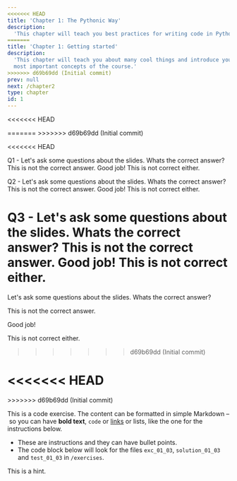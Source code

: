 ```yaml
---
<<<<<<< HEAD
title: 'Chapter 1: The Pythonic Way'
description:
  'This chapter will teach you best practices for writing code in Python.'
=======
title: 'Chapter 1: Getting started'
description:
  'This chapter will teach you about many cool things and introduce you to the
  most important concepts of the course.'
>>>>>>> d69b69dd (Initial commit)
prev: null
next: /chapter2
type: chapter
id: 1
---
```


<<<<<<< HEAD
<exercise id="1" title="The Pythonic Way" type="slides">

<slides source="chapter1_01_pythonic_way">
=======
<exercise id="1" title="Introduction" type="slides">

<slides source="chapter1_01_introduction">
>>>>>>> d69b69dd (Initial commit)
</slides>

</exercise>

<<<<<<< HEAD
<exercise id="2" title="Test Your Knowledge">

Q1 - Let's ask some questions about the slides. Whats the correct answer?
<choice>
<opt text="Answer one">
This is not the correct answer.
</opt>
<opt text="Answer two" correct="true">
Good job!
</opt>
<opt text="Answer three">
This is not correct either.
</opt>
</choice>

Q2 - Let's ask some questions about the slides. Whats the correct answer?
<choice>
<opt text="A">
This is not the correct answer.
</opt>
<opt text="B" correct="true">
Good job!
</opt>
<opt text="C">
This is not correct either.
</opt>
</choice>


Q3 - Let's ask some questions about the slides. Whats the correct answer?
<choice>
<opt text="A">
This is not the correct answer.
</opt>
<opt text="B" correct="true">
Good job!
</opt>
<opt text="C">
This is not correct either.
=======
<exercise id="2" title="Getting Started">

Let's ask some questions about the slides. Whats the correct answer?

<choice>
<opt text="Answer one">

This is not the correct answer.

</opt>

<opt text="Answer two" correct="true">

Good job!

</opt>

<opt text="Answer three">

This is not correct either.

>>>>>>> d69b69dd (Initial commit)
</opt>
</choice>

</exercise>

<<<<<<< HEAD
<exercise id="3" title="Practice, Practice, Practice!">
=======
<exercise id="3" title="First steps">
>>>>>>> d69b69dd (Initial commit)

This is a code exercise. The content can be formatted in simple Markdown – so
you can have **bold text**, `code` or [links](https://spacy.io) or lists, like
the one for the instructions below.

- These are instructions and they can have bullet points.
- The code block below will look for the files `exc_01_03`, `solution_01_03` and
  `test_01_03` in `/exercises`.

<codeblock id="01_03">

This is a hint.

</codeblock>

</exercise>
